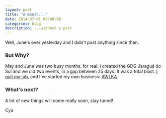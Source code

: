 ```yaml
---
layout: post
title: "A month..."
date: 2014-07-01 08:00:00
categories: blog
description: ...without a post
---
```


<div class="wrapper" markdown="1">
Well, June's over yesterday and I didn't post anything since then.

### But Why?

May and June was two busy months, for real. I created the GDG Jaraguá do Sul and we did two events, in a gap between 25 days. It was a total blast. <a href="http://agtlucas.com/blog/2014/05/22/farewell.html">I quit my job</a>, and I've started my own business: <a href="http://awlka.com" target="_blank">AWLKA</a>.

### What's next?

A lot of new things will come really soon, stay tuned!

Cya

</div>
